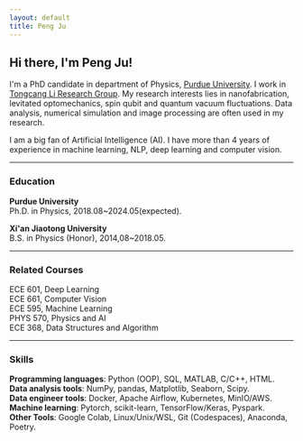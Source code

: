 ```yaml
---
layout: default
title: Peng Ju
---
```

## Hi there, I'm Peng Ju!

I'm a PhD candidate in department of Physics, [Purdue University](https://www.purdue.edu/). I work in [Tongcang Li Research Group](https://sites.google.com/site/litongcang). My research interests lies in nanofabrication, levitated optomechanics, spin qubit and quantum vacuum fluctuations. Data analysis, numerical simulation and image processing are often used in my research.

I am a big fan of Artificial Intelligence (AI). I have more than 4 years of experience in machine learning, NLP, deep learning and computer vision.

---
### Education
**Purdue University**           
Ph.D. in Physics, 2018.08~2024.05(expected).          

**Xi'an Jiaotong University**   
B.S. in Physics (Honor), 2014,08~2018.05.  

---
### Related Courses
ECE 601, Deep Learning   
ECE 661, Computer Vision  
ECE 595, Machine Learning    
PHYS 570, Physics and AI  
ECE 368, Data Structures and Algorithm

---
### Skills
**Programming languages**: Python (OOP), SQL, MATLAB, C/C++, HTML.   
**Data analysis tools**: NumPy, pandas, Matplotlib, Seaborn, Scipy.  
**Data engineer tools**: Docker, Apache Airflow, Kubernetes, MinIO/AWS.  
**Machine learning**: Pytorch, scikit-learn, TensorFlow/Keras, Pyspark.     
**Other Tools**: Google Colab, Linux/Unix/WSL, Git (Codespaces), Anaconda, Poetry.   




